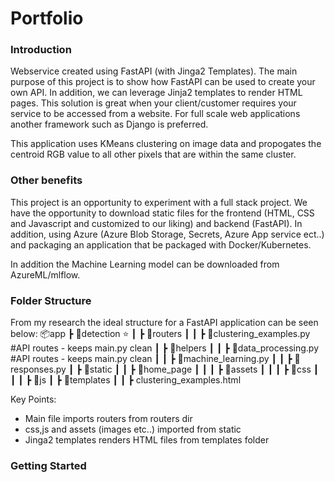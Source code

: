 # Portfolio

### Introduction
Webservice created using FastAPI (with Jinga2 Templates). The main purpose of this project is to show how FastAPI can be used to create your own API. In addition, we can leverage Jinja2 templates to render HTML pages. This solution is great when your client/customer requires your service to be accessed from a website. For full scale web applications another framework such as Django is preferred. 

This application uses KMeans clustering on image data and propogates the centroid RGB value to all other pixels that are within the same cluster.

### Other benefits

This project is an opportunity to experiment with a full stack project. We have the opportunity to download static files for the frontend (HTML, CSS and Javascript and customized to our liking) and backend (FastAPI). In addition, using Azure (Azure Blob Storage, Secrets, Azure App service ect..) and packaging an application that be packaged with Docker/Kubernetes. 

In addition the Machine Learning model can be downloaded from AzureML/mlflow.

### Folder Structure

From my research the ideal structure for a FastAPI application can be seen below:
📦app
 ┣ 📂detection ⭐
 ┃ ┣ 📂routers
 ┃ ┃ ┣ 📜clustering_examples.py   #API routes - keeps main.py clean
 ┃ ┣ 📂helpers
 ┃ ┃ ┣ 📜data_processing.py   #API routes - keeps main.py clean
 ┃ ┃ ┣ 📜machine_learning.py
 ┃ ┃ ┣ 📜responses.py
 ┃ ┣ 📂static
 ┃ ┃ ┣ 📂home_page
 ┃ ┃ ┃  ┣ 📂assets
 ┃ ┃ ┃  ┣ 📂css
 ┃ ┃ ┃  ┣ 📂js
 ┃ ┣ 📂templates
 ┃ ┃ ┣ clustering_examples.html

Key Points:
- Main file imports routers from routers dir
- css,js and assets (images etc..) imported from static
- Jinga2 templates renders HTML files from templates folder


### Getting Started



```

```